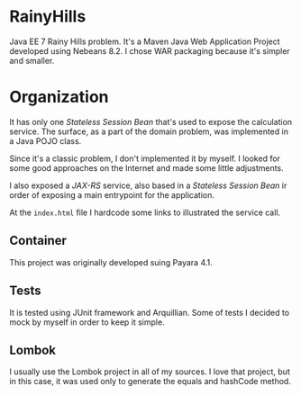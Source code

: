 # RainyHills

Java EE 7 Rainy Hills problem.
It's a Maven Java Web Application Project developed using Nebeans 8.2.
I chose WAR packaging because it's simpler and smaller.

# Organization
It has only one *Stateless Session Bean* that's used to expose the calculation service. 
The surface, as a part of the domain problem, was implemented in a Java POJO class.

Since it's a classic problem, I don't implemented it by myself. I looked for some good
approaches on the Internet and made some little adjustments.

I also exposed a *JAX-RS* service, also based in a *Stateless Session Bean* ir order of exposing
a main entrypoint for the application.

At the `index.html` file I hardcode some links to illustrated the service call.

## Container
This project was originally developed suing Payara 4.1.

## Tests
It is tested using JUnit framework and Arquillian.
Some of tests I decided to mock by myself in order to keep it simple.

## Lombok
I usually use the Lombok project in all of my sources. I love that project, but in this case, it was used only to generate the equals and hashCode method.






